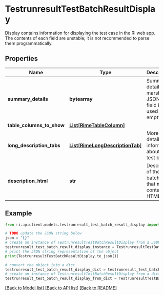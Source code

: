 # TestrunresultTestBatchResultDisplay

Display contains information for displaying the test case in the RI web app. The contents of each field are unstable; it is not recommended to parse them programmatically.

## Properties

Name | Type | Description | Notes
------------ | ------------- | ------------- | -------------
**summary_details** | **bytearray** | Summary details are marshalled JSON, the field is not used and is empty. | [optional] 
**table_columns_to_show** | [**List[RimeTableColumn]**](RimeTableColumn.md) |  | [optional] 
**long_description_tabs** | [**List[RimeLongDescriptionTab]**](RimeLongDescriptionTab.md) | More detailed information about the test batch. | [optional] 
**description_html** | **str** | Description of the test batch result that may contain HTML. | [optional] 

## Example

```python
from ri.apiclient.models.testrunresult_test_batch_result_display import TestrunresultTestBatchResultDisplay

# TODO update the JSON string below
json = "{}"
# create an instance of TestrunresultTestBatchResultDisplay from a JSON string
testrunresult_test_batch_result_display_instance = TestrunresultTestBatchResultDisplay.from_json(json)
# print the JSON string representation of the object
print(TestrunresultTestBatchResultDisplay.to_json())

# convert the object into a dict
testrunresult_test_batch_result_display_dict = testrunresult_test_batch_result_display_instance.to_dict()
# create an instance of TestrunresultTestBatchResultDisplay from a dict
testrunresult_test_batch_result_display_from_dict = TestrunresultTestBatchResultDisplay.from_dict(testrunresult_test_batch_result_display_dict)
```
[[Back to Model list]](../README.md#documentation-for-models) [[Back to API list]](../README.md#documentation-for-api-endpoints) [[Back to README]](../README.md)

